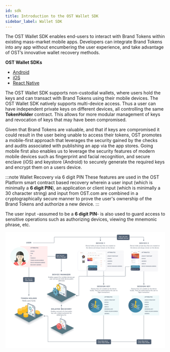 ```yaml
---
id: sdk
title: Introduction to the OST Wallet SDK
sidebar_label: Wallet SDK
---
```


The OST Wallet SDK enables end-users to interact with Brand Tokens within existing mass-market mobile apps. Developers can integrate Brand Tokens into any app without encumbering the user experience, and take advantage of OST’s innovative wallet recovery methods.

**OST Wallet SDKs**
* [Android](/platform/docs/sdk/mobile-wallet-sdks/android/) 
* [iOS](/platform/docs/sdk/mobile-wallet-sdks/iOS)
* [ React Native](/platform/docs/sdk/mobile-wallet-sdks/react-native)

The OST Wallet SDK supports non-custodial wallets, where users hold the keys and can transact with Brand Tokens using their mobile devices. The OST Wallet SDK natively supports multi-device access. Thus a user can have independent private keys on different devices, all controlling the same  **TokenHolder** contract. This allows for more modular management of keys and revocation of keys that may have been compromised.

Given that Brand Tokens are valuable, and that if keys are compromised it could result in the user being unable to access their tokens, OST promotes a mobile-first approach that leverages the security gained by the checks and audits associated with publishing an app via the app stores. Going mobile first also enables us to leverage the security features of modern mobile devices such as fingerprint and facial recognition, and secure enclave (iOS) and keystore (Android) to securely generate the required keys and encrypt them on a users device.

:::note Wallet Recovery via 6 digit PIN
These features are used in the OST Platform smart contract based recovery wherein a user input (which is minimally a **6 digit PIN**), an application or client input (which is minimally a 30 character string) and input from OST.com are combined in a cryptographically secure manner to prove the user's ownership of the Brand Tokens and authorize a new device.
:::

The user input -assumed to be a **6 digit PIN**- is also used to guard access to sensitive operations such as authorizing devices, viewing the mnemonic phrase, etc.  

![ERD_user_setup-Diagram](/platform/docs/assets/ERD_user_setup.jpg)